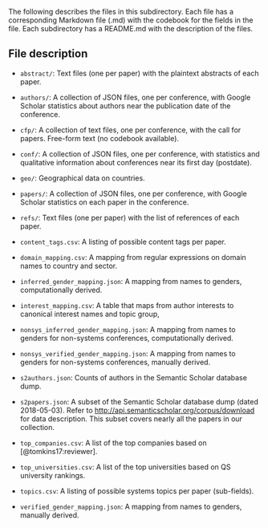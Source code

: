 The following describes the files in this subdirectory. Each file has a
corresponding Markdown file (.md) with the codebook for the fields in the file.
Each subdirectory has a README.md with the description of the files.

## File description

  * `abstract/`: Text files (one per paper) with the plaintext abstracts of each paper.
  * `authors/`: A collection of JSON files, one per conference, with Google Scholar statistics about authors near the publication date of the conference.
  * `cfp/`: A collection of text files, one per conference, with the call for papers. Free-form text (no codebook available).
  * `conf/`: A collection of JSON files, one per conference, with statistics and qualitative information about conferences near its first day (postdate).
  * `geo/`: Geographical data on countries.
  * `papers/`: A collection of JSON files, one per conference, with Google Scholar statistics on each paper in the conference.
  * `refs/`: Text files (one per paper) with the list of references of each paper.


  * `content_tags.csv`: A listing of possible content tags per paper.
  * `domain_mapping.csv`: A mapping from regular expressions on domain names to country and sector.
  * `inferred_gender_mapping.json`: A mapping from names to genders, computationally derived.
  * `interest_mapping.csv`: A table that maps from author interests to canonical interest names and topic group,
  * `nonsys_inferred_gender_mapping.json`: A mapping from names to genders for non-systems conferences, computationally derived.
  * `nonsys_verified_gender_mapping.json`: A mapping from names to genders for non-systems conferences, manually derived.
  * `s2authors.json`: Counts of authors in the Semantic Scholar database dump.
  * `s2papers.json`: A subset of the Semantic Scholar database dump (dated 2018-05-03). Refer to http://api.semanticscholar.org/corpus/download for data description. This subset covers nearly all the papers in our collection.
  * `top_companies.csv`: A list of the top companies based on [@tomkins17:reviewer].
  * `top_universities.csv`: A list of the top universities based on QS university rankings.
  * `topics.csv`: A listing of possible systems topics per paper (sub-fields).
  * `verified_gender_mapping.json`: A mapping from names to genders, manually derived.
